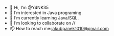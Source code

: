 - 👋 Hi, I’m @Y4NK35
- 👀 I’m interested in Java programing.
- 🌱 I’m currently learning Java/SQL.
- 💞️ I’m looking to collaborate on //
- 📫 How to reach me:jakubpanek1010@gmail.com
